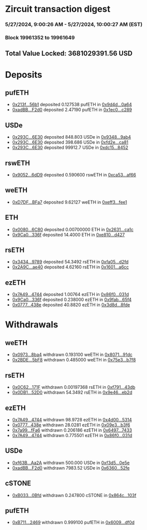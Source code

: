 # Zircuit transaction digest
### 5/27/2024, 9:00:26 AM - 5/27/2024, 10:00:27 AM (EST)
### Block 19961352 to 19961649

## Total Value Locked: 3681029391.56 USD

# Deposits
## pufETH
- [0x213f...56b1](https://etherscan.io/address/0x213f9B15a5a2D18b085F38FB1C52561C40F556b1) deposited 0.127538 pufETH in [0x9d4d...0a64](https://etherscan.io/tx/0x213f9B15a5a2D18b085F38FB1C52561C40F556b1)
- [0xadBB...F2d0](https://etherscan.io/address/0xadBB30e6672fcf248b63961B3fb8c7707fD7F2d0) deposited 2.47190 pufETH in [0x1ec0...c289](https://etherscan.io/tx/0xadBB30e6672fcf248b63961B3fb8c7707fD7F2d0)
## USDe
- [0x293C...6E30](https://etherscan.io/address/0x293C6937D8D82e05B01335F7B33FBA0c8e256E30) deposited 848.803 USDe in [0x9348...9ab4](https://etherscan.io/tx/0x293C6937D8D82e05B01335F7B33FBA0c8e256E30)
- [0x293C...6E30](https://etherscan.io/address/0x293C6937D8D82e05B01335F7B33FBA0c8e256E30) deposited 398.686 USDe in [0xfd2e...ca81](https://etherscan.io/tx/0x293C6937D8D82e05B01335F7B33FBA0c8e256E30)
- [0x293C...6E30](https://etherscan.io/address/0x293C6937D8D82e05B01335F7B33FBA0c8e256E30) deposited 99912.7 USDe in [0xdc15...8452](https://etherscan.io/tx/0x293C6937D8D82e05B01335F7B33FBA0c8e256E30)
## rswETH
- [0x9052...6dD9](https://etherscan.io/address/0x9052ddC18E61Bb5EeB5B622Fb5cbF0b44C2d6dD9) deposited 0.590600 rswETH in [0xca53...af66](https://etherscan.io/tx/0x9052ddC18E61Bb5EeB5B622Fb5cbF0b44C2d6dD9)
## weETH
- [0xD7DF...BFa7](https://etherscan.io/address/0xD7DF7E085214743530afF339aFC420c7c720BFa7) deposited 9.62127 weETH in [0xeff3...fee1](https://etherscan.io/tx/0xD7DF7E085214743530afF339aFC420c7c720BFa7)
## ETH
- [0x0080...6C80](https://etherscan.io/address/0x00802c33Dff1069b303f2FB5F245309A6Ac06C80) deposited 0.00700000 ETH in [0x2631...ca1c](https://etherscan.io/tx/0x00802c33Dff1069b303f2FB5F245309A6Ac06C80)
- [0x9Ca0...336f](https://etherscan.io/address/0x9Ca0746c56262EBc2057803810cAb19A8ae0336f) deposited 14.4000 ETH in [0xe810...d427](https://etherscan.io/tx/0x9Ca0746c56262EBc2057803810cAb19A8ae0336f)
## rsETH
- [0x3434...9789](https://etherscan.io/address/0x34349c5569e7B846c3558961552D2202760A9789) deposited 54.3492 rsETH in [0xfa05...d2fd](https://etherscan.io/tx/0x34349c5569e7B846c3558961552D2202760A9789)
- [0x2A9C...ae40](https://etherscan.io/address/0x2A9Cc6CA68fE524aC5E4D4bcC67b4C17A35aae40) deposited 4.62160 rsETH in [0x1601...a6cc](https://etherscan.io/tx/0x2A9Cc6CA68fE524aC5E4D4bcC67b4C17A35aae40)
## ezETH
- [0x7A49...4744](https://etherscan.io/address/0x7A493Be5c2ce014cD049Bf178a1ac0Db1B434744) deposited 1.00764 ezETH in [0x86f0...031d](https://etherscan.io/tx/0x7A493Be5c2ce014cD049Bf178a1ac0Db1B434744)
- [0x9Ca0...336f](https://etherscan.io/address/0x9Ca0746c56262EBc2057803810cAb19A8ae0336f) deposited 0.238000 ezETH in [0x9fab...65f4](https://etherscan.io/tx/0x9Ca0746c56262EBc2057803810cAb19A8ae0336f)
- [0x0777...438e](https://etherscan.io/address/0x07775091C561A21413D59ED57582BC4899a7438e) deposited 40.8820 ezETH in [0x3d8d...8fde](https://etherscan.io/tx/0x07775091C561A21413D59ED57582BC4899a7438e)
# Withdrawals
## weETH
- [0x0973...8ba4](https://etherscan.io/address/0x0973BfCAbE498d5865cc2025AEC18cCd80F68ba4) withdrawn 0.193100 weETH in [0x8071...91dc](https://etherscan.io/tx/0x0973BfCAbE498d5865cc2025AEC18cCd80F68ba4)
- [0x2BDE...5bF8](https://etherscan.io/address/0x2BDEfee7740bB082C92Fe30Bd35eD3F114845bF8) withdrawn 0.485000 weETH in [0x75e3...b7f8](https://etherscan.io/tx/0x2BDEfee7740bB082C92Fe30Bd35eD3F114845bF8)
## rsETH
- [0x0C62...171F](https://etherscan.io/address/0x0C62EAe5615Df51B7023C3C0aD0c6C0C0Fca171F) withdrawn 0.00197368 rsETH in [0xf791...43db](https://etherscan.io/tx/0x0C62EAe5615Df51B7023C3C0aD0c6C0C0Fca171F)
- [0x0DB1...52D0](https://etherscan.io/address/0x0DB183c486fB5966D7b131F1E5F763eF931F52D0) withdrawn 54.3492 rsETH in [0x9e46...eb2d](https://etherscan.io/tx/0x0DB183c486fB5966D7b131F1E5F763eF931F52D0)
## ezETH
- [0x7A49...4744](https://etherscan.io/address/0x7A493Be5c2ce014cD049Bf178a1ac0Db1B434744) withdrawn 98.9728 ezETH in [0x4d00...5314](https://etherscan.io/tx/0x7A493Be5c2ce014cD049Bf178a1ac0Db1B434744)
- [0x0777...438e](https://etherscan.io/address/0x07775091C561A21413D59ED57582BC4899a7438e) withdrawn 28.0281 ezETH in [0x09e3...b3f6](https://etherscan.io/tx/0x07775091C561A21413D59ED57582BC4899a7438e)
- [0x7a99...fFa6](https://etherscan.io/address/0x7a9925d44bD3705215654be3284ceBcb4D0efFa6) withdrawn 0.206186 ezETH in [0x6497...7433](https://etherscan.io/tx/0x7a9925d44bD3705215654be3284ceBcb4D0efFa6)
- [0x7A49...4744](https://etherscan.io/address/0x7A493Be5c2ce014cD049Bf178a1ac0Db1B434744) withdrawn 0.775501 ezETH in [0x86f0...031d](https://etherscan.io/tx/0x7A493Be5c2ce014cD049Bf178a1ac0Db1B434744)
## USDe
- [0xf63B...Aa2A](https://etherscan.io/address/0xf63B8996c168af4e07e73f2A1D2F6dFc23a9Aa2A) withdrawn 500.000 USDe in [0xf3d5...0e5e](https://etherscan.io/tx/0xf63B8996c168af4e07e73f2A1D2F6dFc23a9Aa2A)
- [0xadBB...F2d0](https://etherscan.io/address/0xadBB30e6672fcf248b63961B3fb8c7707fD7F2d0) withdrawn 7983.52 USDe in [0x6360...52fe](https://etherscan.io/tx/0xadBB30e6672fcf248b63961B3fb8c7707fD7F2d0)
## cSTONE
- [0xB033...0Bfd](https://etherscan.io/address/0xB0331421A7408CaFC3868E61Ba81b9F139050Bfd) withdrawn 0.247800 cSTONE in [0x864c...103f](https://etherscan.io/tx/0xB0331421A7408CaFC3868E61Ba81b9F139050Bfd)
## pufETH
- [0xB711...2469](https://etherscan.io/address/0xB7116AbF4F97dDb7EDfd0Fd088Bd2FD88F812469) withdrawn 0.999100 pufETH in [0x6009...df0d](https://etherscan.io/tx/0xB7116AbF4F97dDb7EDfd0Fd088Bd2FD88F812469)
